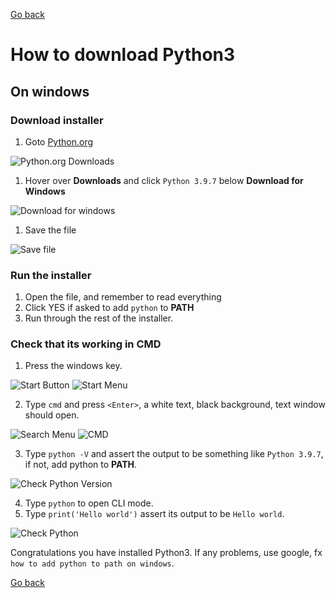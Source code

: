 
[Go back](index.md)

# How to download Python3

## On windows

### Download installer

1. Goto [Python.org](https://www.python.org/)

![Python.org Downloads](.\assets\dp-python-for-windows.PNG)

1. Hover over **Downloads** and click `Python 3.9.7` below **Download for Windows**

![Download for windows](.\assets\dp-downloads.PNG)

1. Save the file

![Save file](.\assets\dp-save-file.PNG)

### Run the installer

1. Open the file, and remember to read everything
2. Click YES if asked to add `python` to **PATH**
3. Run through the rest of the installer.

### Check that its working in CMD

1. Press the windows key.

![Start Button](.\assets\dp-start-button.PNG)
![Start Menu](.\assets\dp-start-menu.PNG)

2. Type `cmd` and press `<Enter>`, a white text, black background, text window should open.

![Search Menu](.\assets\dp-search-menu.PNG)
![CMD](.\assets\dp-cmd.PNG)

3. Type `python -V` and assert the output to be something like `Python 3.9.7`, if not, add python to **PATH**.

![Check Python Version](.\assets\dp-cmd-python-version.PNG)

4. Type `python` to open CLI mode.
5. Type `print('Hello world')` assert its output to be `Hello world`.

![Check Python](.\assets\dp-cmd-python.PNG)

Congratulations you have installed Python3. If any problems, use google, fx `how to add python to path on windows`.

[Go back](index.md)
